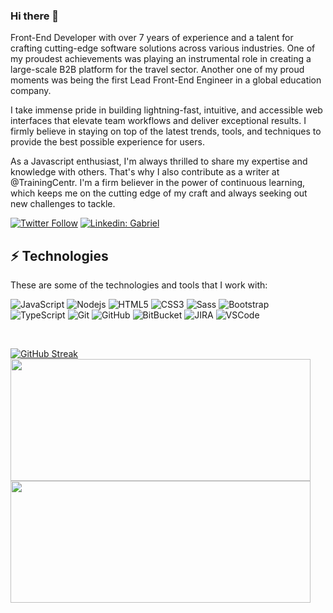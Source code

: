 ### Hi there 👋

Front-End Developer with over 7 years of experience and a talent for crafting cutting-edge software solutions across various industries. One of my proudest achievements was playing an instrumental role in creating a large-scale B2B platform for the travel sector. Another one of my proud moments was being the first Lead Front-End Engineer in a global education company.

I take immense pride in building lightning-fast, intuitive, and accessible web interfaces that elevate team workflows and deliver exceptional results. I firmly believe in staying on top of the latest trends, tools, and techniques to provide the best possible experience for users.

As a Javascript enthusiast, I'm always thrilled to share my expertise and knowledge with others. That's why I also contribute as a writer at @TrainingCentr. I'm a firm believer in the power of continuous learning, which keeps me on the cutting edge of my craft and always seeking out new challenges to tackle.

[![Twitter Follow](https://img.shields.io/twitter/follow/mr_gabrielbp?style=social)](https://twitter.com/mr_gabrielbp)
[![Linkedin: Gabriel](https://img.shields.io/badge/-Linkedin-blue?style=flat-square&logo=Linkedin&logoColor=white&link=https://www.linkedin.com/in/gbsantos/)](https://www.linkedin.com/in/gbsantos/)

## ⚡ Technologies

These are some of the technologies and tools that I work with:

![JavaScript](https://img.shields.io/badge/-JavaScript-black?style=flat-square&logo=javascript)
![Nodejs](https://img.shields.io/badge/-Nodejs-339933?style=flat-square&logo=Node.js&logoColor=white)
![HTML5](https://img.shields.io/badge/-HTML5-E34F26?style=flat-square&logo=html5&logoColor=white)
![CSS3](https://img.shields.io/badge/-CSS3-1572B6?style=flat-square&logo=css3)
![Sass](https://img.shields.io/badge/-Sass-CC6699?style=flat-square&logo=sass&logoColor=white)
![Bootstrap](https://img.shields.io/badge/-Bootstrap-563D7C?style=flat-square&logo=bootstrap)
![TypeScript](https://img.shields.io/badge/-TypeScript-007ACC?style=flat-square&logo=typescript)
![Git](https://img.shields.io/badge/-Git-black?style=flat-square&logo=git)
![GitHub](https://img.shields.io/badge/-GitHub-181717?style=flat-square&logo=github)
![BitBucket](https://img.shields.io/badge/-BitBucket-darkblue?style=flat-square&logo=bitbucket)
![JIRA](https://img.shields.io/badge/-JIRA-0052CC?style=flat-square&logo=jira)
![VSCode](https://img.shields.io/badge/-VSCode-007ACC?style=flat-square&logo=visual-studio-code&logoColor=white)

<br />

[![GitHub Streak](https://github-readme-streak-stats.herokuapp.com?user=gabriel-brito&hide_border=true&border_radius=5)](https://git.io/streak-stats)
<img width="480px" height="195px" align="left" src="https://github-readme-stats.vercel.app/api?username=gabriel-brito&show_icons=true" />  
<img width="480px" height="195px" align="left" src="https://github-readme-stats.vercel.app/api/top-langs/?username=gabriel-brito&hide=html&layout=compact&theme=buefy" />  
